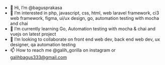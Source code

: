 - 👋 Hi, I’m @bagusprakasa
- 👀 I’m interested in php, javascript, css, html, web laravel framework, ci3 web framework, figma, ui/ux design, go, automation testing with mocha and chai
- 🌱 I’m currently learning Go, Automation testing with mocha & chai and vuejs on latest project 
- 💞️ I’m looking to collaborate on front end web dev, back end web dev, ux designer, qa automation testing
- 📫 How to reach me @galih_gorilla on instagram or galihbagus333@gmail.com

<!---
bagusprakasa/bagusprakasa is a ✨ special ✨ repository because its `README.md` (this file) appears on your GitHub profile.
You can click the Preview link to take a look at your changes.
--->
